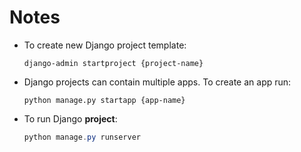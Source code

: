 # Notes

- To create new Django project template:
  ```shell
  django-admin startproject {project-name}
  ```
- Django projects can contain multiple apps. To create an app run:
  ```Shell
  python manage.py startapp {app-name}
  ```
- To run Django **project**:
  ```powershell
  python manage.py runserver
  ```
 
